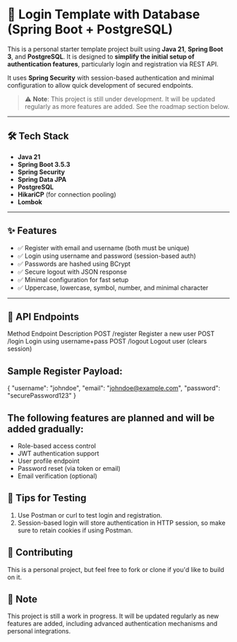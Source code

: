 # 🔐 Login Template with Database (Spring Boot + PostgreSQL)

This is a personal starter template project built using **Java 21**, **Spring Boot 3**, and **PostgreSQL**. It is designed to **simplify the initial setup of authentication features**, particularly login and registration via REST API.

It uses **Spring Security** with session-based authentication and minimal configuration to allow quick development of secured endpoints.

> ⚠️ **Note**: This project is still under development. It will be updated regularly as more features are added. See the roadmap section below.

---

## 🛠️ Tech Stack

- **Java 21**
- **Spring Boot 3.5.3**
- **Spring Security**
- **Spring Data JPA**
- **PostgreSQL**
- **HikariCP** (for connection pooling)
- **Lombok**

---

## ✨ Features

- ✅ Register with email and username (both must be unique)
- ✅ Login using username and password (session-based auth)
- ✅ Passwords are hashed using BCrypt
- ✅ Secure logout with JSON response
- ✅ Minimal configuration for fast setup
- ✅ Uppercase, lowercase, symbol, number, and minimal character

---

## 🔐 API Endpoints
Method	Endpoint	Description
POST	/register	Register a new user
POST	/login		Login using username+pass
POST	/logout		Logout user (clears session)

## Sample Register Payload:

{
  "username": "johndoe",
  "email": "johndoe@example.com",
  "password": "securePassword123"
}

## The following features are planned and will be added gradually:
- Role-based access control
- JWT authentication support
- User profile endpoint
- Password reset (via token or email)
- Email verification (optional)

## 🧪 Tips for Testing
1. Use Postman or curl to test login and registration.
2. Session-based login will store authentication in HTTP session, so make sure to retain cookies if using Postman.

## 🙏 Contributing
This is a personal project, but feel free to fork or clone if you'd like to build on it.

## 📝 Note
This project is still a work in progress.
It will be updated regularly as new features are added, including advanced authentication mechanisms and personal integrations.
